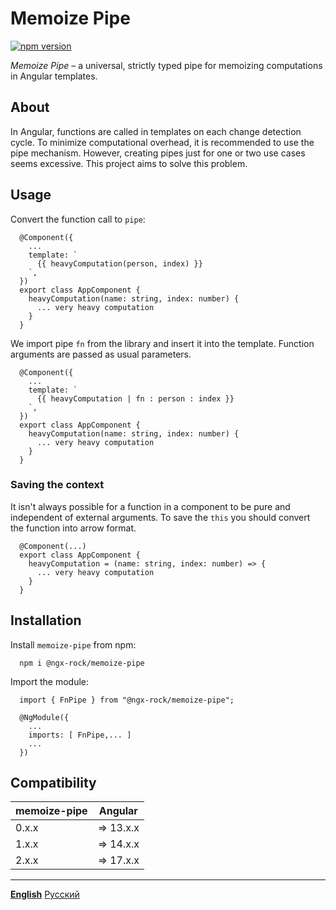 # Memoize Pipe
 
[![npm version](https://badge.fury.io/js/@ngx-rock%2Fmemoize-pipe.svg)](https://badge.fury.io/js/@ngx-rock%2Fmemoize-pipe)

*Memoize Pipe* – a universal, strictly typed pipe for memoizing computations in Angular templates.

## About

In Angular, functions are called in templates on each change detection cycle. To minimize computational overhead, it is recommended to use the pipe mechanism. However, creating pipes just for one or two use cases seems excessive.
This project aims to solve this problem.

## Usage

Convert the function call to `pipe`:

```
  @Component({
    ...
    template: `
      {{ heavyComputation(person, index) }}
    `,
  })
  export class AppComponent {
    heavyComputation(name: string, index: number) {
      ... very heavy computation
    }
  }
```

We import pipe `fn` from the library and insert it into the template. 
Function arguments are passed as usual parameters.

```
  @Component({
    ...
    template: `
      {{ heavyComputation | fn : person : index }}
    `,
  })
  export class AppComponent {
    heavyComputation(name: string, index: number) {
      ... very heavy computation
    }
  }
```

### Saving the context

It isn't always possible for a function in a component to be pure and independent of external arguments.
To save the `this` you should convert the function into arrow format.

```
  @Component(...)
  export class AppComponent {
    heavyComputation = (name: string, index: number) => {
      ... very heavy computation
    }
  }
```

## Installation

Install `memoize-pipe` from npm:

```
  npm i @ngx-rock/memoize-pipe
```

Import the module:

```
  import { FnPipe } from "@ngx-rock/memoize-pipe";

  @NgModule({
    ...
    imports: [ FnPipe,... ]
    ...
  })
```

## Compatibility

| memoize-pipe | Angular   |
|--------------|-----------|
| 0.x.x        | => 13.x.x |
| 1.x.x        | => 14.x.x |
| 2.x.x        | => 17.x.x |
---

**[English](README.md)** [Русский](README_RU.md)
